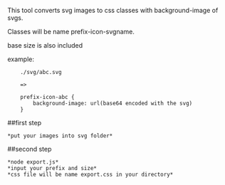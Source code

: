 This tool converts svg images to css classes with background-image of svgs.

Classes will be name prefix-icon-svgname.

base size is also included

example:

        ./svg/abc.svg
        
        =>
        
        prefix-icon-abc {
            background-image: url(base64 encoded with the svg)
        }
        

##first step

    *put your images into svg folder*

##second step

    *node export.js*
    *input your prefix and size*
    *css file will be name export.css in your directory*
